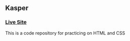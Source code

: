 ## Kasper

### [Live Site](https://majidalilouch.github.io/Kasper)



This is a code repository for practicing on HTML and CSS
